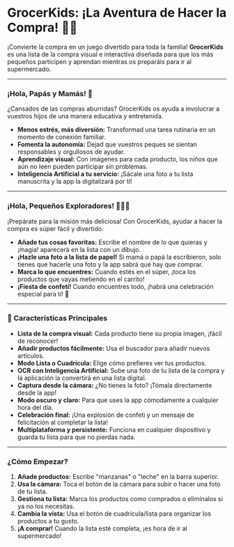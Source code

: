 # GrocerKids: ¡La Aventura de Hacer la Compra! 🛒✨

¡Convierte la compra en un juego divertido para toda la familia! **GrocerKids** es una lista de la compra visual e interactiva diseñada para que los más pequeños participen y aprendan mientras os preparáis para ir al supermercado.

---

### ¡Hola, Papás y Mamás! 👋

¿Cansados de las compras aburridas? GrocerKids os ayuda a involucrar a vuestros hijos de una manera educativa y entretenida.

- **Menos estrés, más diversión:** Transformad una tarea rutinaria en un momento de conexión familiar.
- **Fomenta la autonomía:** Dejad que vuestros peques se sientan responsables y orgullosos de ayudar.
- **Aprendizaje visual:** Con imágenes para cada producto, los niños que aún no leen pueden participar sin problemas.
- **Inteligencia Artificial a tu servicio:** ¡Sácale una foto a tu lista manuscrita y la app la digitalizará por ti!

---

### ¡Hola, Pequeños Exploradores! 🕵️‍♀️🍌

¡Prepárate para la misión más deliciosa! Con GrocerKids, ayudar a hacer la compra es súper fácil y divertido.

- **Añade tus cosas favoritas:** Escribe el nombre de lo que quieras y ¡magia! aparecerá en la lista con un dibujo.
- **¡Hazle una foto a la lista de papel!** Si mamá o papá la escribieron, solo tienes que hacerle una foto y la app sabrá qué hay que comprar.
- **Marca lo que encuentres:** Cuando estés en el súper, ¡toca los productos que vayas metiendo en el carrito!
- **¡Fiesta de confeti!** Cuando encuentres todo, ¡habrá una celebración especial para ti! 🎉

---

### 🚀 Características Principales

- **Lista de la compra visual:** Cada producto tiene su propia imagen, ¡fácil de reconocer!
- **Añadir productos fácilmente:** Usa el buscador para añadir nuevos artículos.
- **Modo Lista o Cuadrícula:** Elige cómo prefieres ver tus productos.
- **OCR con Inteligencia Artificial:** Sube una foto de tu lista de la compra y la aplicación la convertirá en una lista digital.
- **Captura desde la cámara:** ¿No tienes la foto? ¡Tómala directamente desde la app!
- **Modo oscuro y claro:** Para que uses la app cómodamente a cualquier hora del día.
- **Celebración final:** ¡Una explosión de confeti y un mensaje de felicitación al completar la lista!
- **Multiplataforma y persistente:** Funciona en cualquier dispositivo y guarda tu lista para que no pierdas nada.

---

### ¿Cómo Empezar?

1.  **Añade productos:** Escribe "manzanas" o "leche" en la barra superior.
2.  **Usa la cámara:** Toca el botón de la cámara para subir o hacer una foto de tu lista.
3.  **Gestiona tu lista:** Marca los productos como comprados o elimínalos si ya no los necesitas.
4.  **Cambia la vista:** Usa el botón de cuadrícula/lista para organizar los productos a tu gusto.
5.  **¡A comprar!** Cuando la lista esté completa, ¡es hora de ir al supermercado!
